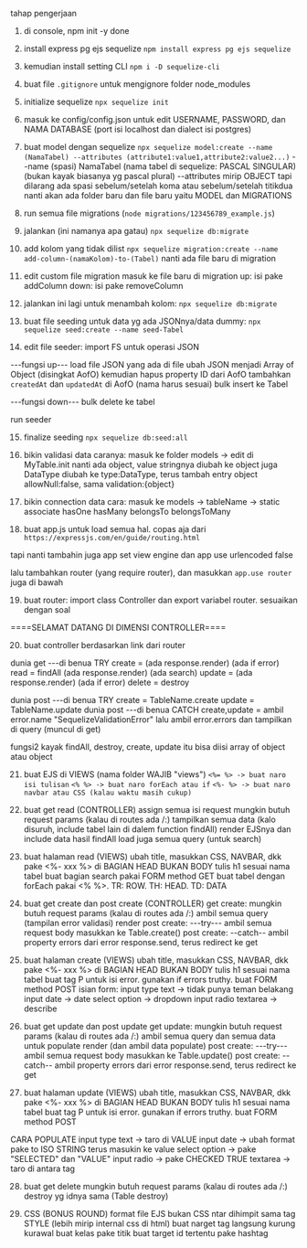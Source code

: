 tahap pengerjaan

1. di console, npm init -y done

2. install express pg ejs sequelize
`npm install express pg ejs sequelize`

3. kemudian install setting CLI
`npm i -D sequelize-cli`

4. buat file `.gitignore` untuk mengignore folder node_modules

5. initialize sequelize
`npx sequelize init`
6. masuk ke config/config.json untuk edit USERNAME, PASSWORD, dan NAMA DATABASE
(port isi localhost dan dialect isi postgres)

7. buat model dengan sequelize
`npx sequelize model:create --name (NamaTabel) --attributes (attribute1:value1,attribute2:value2...)`
--name (spasi) NamaTabel (nama tabel di sequelize: PASCAL SINGULAR)
(bukan kayak biasanya yg pascal plural)
--attributes mirip OBJECT tapi dilarang ada spasi sebelum/setelah koma atau sebelum/setelah titikdua
nanti akan ada folder baru dan file baru yaitu MODEL dan MIGRATIONS

8. run semua file migrations (`node migrations/123456789_example.js`)

9. jalankan (ini namanya apa gatau)
`npx sequelize db:migrate`

10. add kolom yang tidak dilist
`npx sequelize migration:create --name add-column-(namaKolom)-to-(Tabel)`
nanti ada file baru di migration

11. edit custom file migration
masuk ke file baru di migration
up: isi pake addColumn
down: isi pake removeColumn

12. jalankan ini lagi untuk menambah kolom:
`npx sequelize db:migrate`

13. buat file seeding untuk data yg ada JSONnya/data dummy:
`npx sequelize seed:create --name seed-Tabel`

14. edit file seeder:
import FS untuk operasi JSON

---fungsi up---
load file JSON yang ada di file
ubah JSON menjadi Array of Object (disingkat AofO)
kemudian hapus property ID dari AofO
tambahkan `createdAt` dan `updatedAt` di AofO (nama harus sesuai)
bulk insert ke Tabel

---fungsi down---
bulk delete ke tabel

run seeder

15. finalize seeding
`npx sequelize db:seed:all`

16. bikin validasi data
caranya: masuk ke folder models -> edit di MyTable.init
nanti ada object, value stringnya diubah ke object juga
DataType diubah ke type:DataType,
terus tambah entry object allowNull:false, sama validation:{object}

17. bikin connection data
cara: masuk ke models -> tableName -> static associate
hasOne
hasMany
belongsTo
belongsToMany

18. buat app.js untuk load semua hal. copas aja dari
`https://expressjs.com/en/guide/routing.html`

tapi nanti tambahin juga app set view engine dan app use urlencoded false

lalu tambahkan router (yang require router), dan masukkan `app.use router` juga di bawah

19. buat router: import class Controller dan export variabel router. sesuaikan dengan soal

====SELAMAT DATANG DI DIMENSI CONTROLLER====

20. buat controller berdasarkan link dari router

dunia get ---di benua TRY
create = (ada response.render) (ada if error)
read = findAll (ada response.render) (ada search)
update = (ada response.render) (ada if error)
delete = destroy

dunia post ---di benua TRY
create = TableName.create
update = TableName.update
dunia post ---di benua CATCH
create,update = ambil error.name "SequelizeValidationError"
lalu ambil error.errors dan tampilkan di query (muncul di get)

fungsi2 kayak findAll, destroy, create, update itu bisa diisi
array of object
atau
object

21. buat EJS di VIEWS (nama folder WAJIB "views")
`<%= %> -> buat naro isi tulisan`
`<% %> -> buat naro forEach atau if`
`<%- %> -> buat naro navbar atau CSS (kalau waktu masih cukup)`

22. buat get read (CONTROLLER)
assign semua isi request
mungkin butuh request params (kalau di routes ada /:)
tampilkan semua data (kalo disuruh, include tabel lain di dalem function findAll)
render EJSnya dan include data hasil findAll
load juga semua query (untuk search)

23. buat halaman read (VIEWS)
ubah title, masukkan CSS, NAVBAR, dkk pake <%- xxx %> di BAGIAN HEAD BUKAN BODY
tulis h1 sesuai nama tabel
buat bagian search pakai FORM method GET
buat tabel dengan forEach pakai <% %>. TR: ROW. TH: HEAD. TD: DATA

24. buat get create dan post create (CONTROLLER)
get create:
mungkin butuh request params (kalau di routes ada /:)
ambil semua query (tampilan error validasi)
render
post create: ---try---
ambil semua request body
masukkan ke Table.create()
post create: --catch--
ambil property errors dari error
response.send, terus redirect ke get

25. buat halaman create (VIEWS)
ubah title, masukkan CSS, NAVBAR, dkk pake <%- xxx %> di BAGIAN HEAD BUKAN BODY
tulis h1 sesuai nama tabel
buat tag P untuk isi error. gunakan if errors truthy.
buat FORM method POST
isian form:
input type text -> tidak punya teman belakang
input date -> date
select option -> dropdown
input radio
textarea -> describe

26. buat get update dan post update
get update:
mungkin butuh request params (kalau di routes ada /:)
ambil semua query dan semua data untuk populate
render (dan ambil data populate)
post create: ---try---
ambil semua request body
masukkan ke Table.update()
post create: --catch--
ambil property errors dari error
response.send, terus redirect ke get

27. buat halaman update (VIEWS)
ubah title, masukkan CSS, NAVBAR, dkk pake <%- xxx %> di BAGIAN HEAD BUKAN BODY
tulis h1 sesuai nama tabel
buat tag P untuk isi error. gunakan if errors truthy.
buat FORM method POST

CARA POPULATE
input type text -> taro di VALUE
input date -> ubah format pake to ISO STRING terus masukin ke value
select option -> pake "SELECTED" dan "VALUE"
input radio -> pake CHECKED TRUE
textarea -> taro di antara tag

28. buat get delete
mungkin butuh request params (kalau di routes ada /:)
destroy yg idnya sama (Table destroy)

29. CSS (BONUS ROUND)
format file EJS bukan CSS
ntar dihimpit sama tag STYLE (lebih mirip internal css di html)
buat narget tag langsung kurung kurawal
buat kelas pake titik
buat target id tertentu pake hashtag